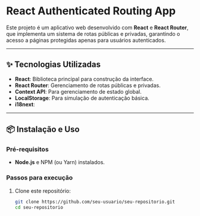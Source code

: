 # React Authenticated Routing App

Este projeto é um aplicativo web desenvolvido com **React** e **React Router**, que implementa um sistema de rotas públicas e privadas, garantindo o acesso a páginas protegidas apenas para usuários autenticados.

---

## ✨ Tecnologias Utilizadas

- **React**: Biblioteca principal para construção da interface.
- **React Router**: Gerenciamento de rotas públicas e privadas.
- **Context API**: Para gerenciamento de estado global.
- **LocalStorage**: Para simulação de autenticação básica.
- **i18next**: 

---

## 📦 Instalação e Uso

### Pré-requisitos

- **Node.js** e NPM (ou Yarn) instalados.

### Passos para execução

1. Clone este repositório:
   ```bash
   git clone https://github.com/seu-usuario/seu-repositorio.git
   cd seu-repositorio

